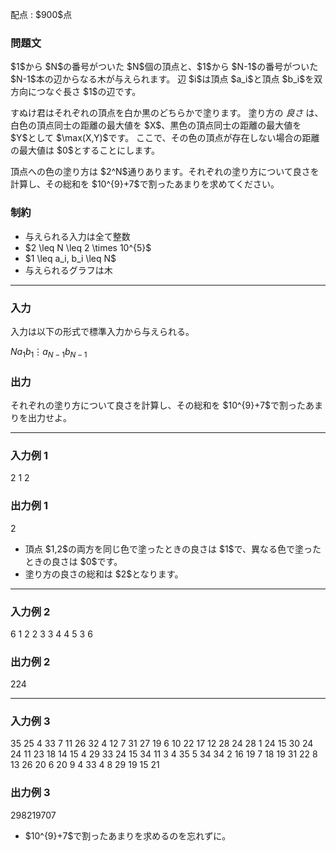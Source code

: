 
<div>

<span>

<span>

<p>
配点 : $900$点
</p>

<div>

<section>

### **問題文**

<p>
$1$から $N$の番号がついた $N$個の頂点と、$1$から $N-1$の番号がついた $N-1$本の辺からなる木が与えられます。
辺 $i$は頂点 $a_i$と頂点 $b_i$を双方向につなぐ長さ $1$の辺です。
</p>

<p>
すぬけ君はそれぞれの頂点を白か黒のどちらかで塗ります。
塗り方の 
<em>
良さ
</em>
は、白色の頂点同士の距離の最大値を $X$、黒色の頂点同士の距離の最大値を $Y$として $\max(X,Y)$です。
ここで、その色の頂点が存在しない場合の距離の最大値は $0$とすることにします。
</p>

<p>
頂点への色の塗り方は $2^N$通りあります。それぞれの塗り方について良さを計算し、その総和を $10^{9}+7$で割ったあまりを求めてください。
</p>

</section>

</div>

<div>

<section>

### **制約**

<ul>

<li>
与えられる入力は全て整数
</li>

<li>
$2 \leq N \leq 2 \times 10^{5}$
</li>

<li>
$1 \leq a_i, b_i \leq N$
</li>

<li>
与えられるグラフは木
</li>

</ul>

</section>

</div>

---

<div>

<div>

<section>

### **入力**

<p>
入力は以下の形式で標準入力から与えられる。
</p>

<div>

$N$$a_1$$b_1$$\vdots$$a_{N-1}$$b_{N-1}$
</div>

</section>

</div>

<div>

<section>

### **出力**

<p>
それぞれの塗り方について良さを計算し、その総和を $10^{9}+7$で割ったあまりを出力せよ。
</p>

</section>

</div>

</div>

---

<div>

<section>

### **入力例 1**

<div>

2
1 2

</div>

</section>

</div>

<div>

<section>

### **出力例 1**

<div>

2

</div>

<ul>

<li>
頂点 $1,2$の両方を同じ色で塗ったときの良さは $1$で、異なる色で塗ったときの良さは $0$です。
</li>

<li>
塗り方の良さの総和は $2$となります。
</li>

</ul>

</section>

</div>

---

<div>

<section>

### **入力例 2**

<div>

6
1 2
2 3
3 4
4 5
3 6

</div>

</section>

</div>

<div>

<section>

### **出力例 2**

<div>

224

</div>

</section>

</div>

---

<div>

<section>

### **入力例 3**

<div>

35
25 4
33 7
11 26
32 4
12 7
31 27
19 6
10 22
17 12
28 24
28 1
24 15
30 24
24 11
23 18
14 15
4 29
33 24
15 34
11 3
4 35
5 34
34 2
16 19
7 18
19 31
22 8
13 26
20 6
20 9
4 33
4 8
29 19
15 21

</div>

</section>

</div>

<div>

<section>

### **出力例 3**

<div>

298219707

</div>

<ul>

<li>
$10^{9}+7$で割ったあまりを求めるのを忘れずに。
</li>

</ul>

</section>

</div>

</span>

</span>

</div>

